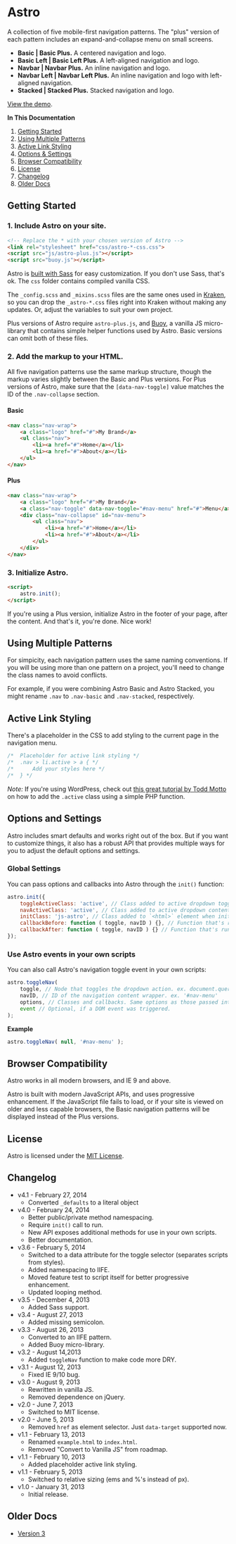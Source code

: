 # Astro
A collection of five mobile-first navigation patterns. The "plus" version of each pattern includes an expand-and-collapse menu on small screens.

* **Basic | Basic Plus.** A centered navigation and logo.
* **Basic Left | Basic Left Plus.** A left-aligned navigation and logo.
* **Navbar | Navbar Plus.** An inline navigation and logo.
* **Navbar Left | Navbar Left Plus.** An inline navigation and logo with left-aligned navigation.
* **Stacked | Stacked Plus.** Stacked navigation and logo.

[View the demo](http://cferdinandi.github.io/astro/).

**In This Documentation**

1. [Getting Started](#getting-started)
2. [Using Multiple Patterns](#using-multiple-patterns)
3. [Active Link Styling](#active-link-styling)
4. [Options & Settings](#options-and-settings)
5. [Browser Compatibility](#browser-compatibility)
6. [License](#license)
7. [Changelog](#changelog)
8. [Older Docs](#older-docs)



## Getting Started

### 1. Include Astro on your site.

```html
<!-- Replace the * with your chosen version of Astro -->
<link rel="stylesheet" href="css/astro-*-css.css">
<script src="js/astro-plus.js"></script>
<script src="buoy.js"></script>
```

Astro is [built with Sass](http://sass-lang.com/) for easy customization. If you don't use Sass, that's ok. The `css` folder contains compiled vanilla CSS.

The `_config.scss` and `_mixins.scss` files are the same ones used in [Kraken](http://cferdinandi.github.io/kraken/), so you can drop the `_astro-*.css` files right into Kraken without making any updates. Or, adjust the variables to suit your own project.

Plus versions of Astro require `astro-plus.js`, and [Buoy](http://cferdinandi.github.io/buoy/), a vanilla JS micro-library that contains simple helper functions used by Astro. Basic versions can omit both of these files.

### 2. Add the markup to your HTML.

All five navigation patterns use the same markup structure, though the markup varies slightly between the Basic and Plus versions. For Plus versions of Astro, make sure that the `[data-nav-toggle]` value matches the ID of the `.nav-collapse` section.

#### Basic

```html
<nav class="nav-wrap">
	<a class="logo" href="#">My Brand</a>
	<ul class="nav">
		<li><a href="#">Home</a></li>
		<li><a href="#">About</a></li>
	</ul>
</nav>
```

#### Plus

```html
<nav class="nav-wrap">
	<a class="logo" href="#">My Brand</a>
	<a class="nav-toggle" data-nav-toggle="#nav-menu" href="#">Menu</a>
	<div class="nav-collapse" id="nav-menu">
		<ul class="nav">
			<li><a href="#">Home</a></li>
			<li><a href="#">About</a></li>
		</ul>
	</div>
</nav>
```


### 3. Initialize Astro.

```html
<script>
	astro.init();
</script>
```

If you're using a Plus version, initialize Astro in the footer of your page, after the content. And that's it, you're done. Nice work!



## Using Multiple Patterns

For simpicity, each navigation pattern uses the same naming conventions. If you will be using more than one pattern on a project, you'll need to change the class names to avoid conflicts.

For example, if you were combining Astro Basic and Astro Stacked, you might rename `.nav` to `.nav-basic` and `.nav-stacked`, respectively.



## Active Link Styling

There's a placeholder in the CSS to add styling to the current page in the navigation menu.

```css
/*  Placeholder for active link styling */
/*  .nav > li.active > a { */
/*      Add your styles here */
/*  } */
```

*Note:* If you're using WordPress, check out [this great tutorial by Todd Motto](http://www.toddmotto.com/highlight-your-current-page-with-wordpress-conditionals) on how to add the `.active` class using a simple PHP function.



## Options and Settings

Astro includes smart defaults and works right out of the box. But if you want to customize things, it also has a robust API that provides multiple ways for you to adjust the default options and settings.

### Global Settings

You can pass options and callbacks into Astro through the `init()` function:

```javascript
astro.init({
	toggleActiveClass: 'active', // Class added to active dropdown toggles on small screens
	navActiveClass: 'active', // Class added to active dropdown content areas on small screens
	initClass: 'js-astro', // Class added to `<html>` element when initiated
	callbackBefore: function ( toggle, navID ) {}, // Function that's run before a dropdown is toggled
	callbackAfter: function ( toggle, navID ) {} // Function that's run after a dropdown is toggled
});
```

### Use Astro events in your own scripts

You can also call Astro's navigation toggle event in your own scripts:

```javascript
astro.toggleNav(
	toggle, // Node that toggles the dropdown action. ex. document.querySelector('#toggle')
	navID, // ID of the navigation content wrapper. ex. '#nav-menu'
	options, // Classes and callbacks. Same options as those passed into the init() function.
	event // Optional, if a DOM event was triggered.
);
```

**Example**

```javascript
astro.toggleNav( null, '#nav-menu' );
```


## Browser Compatibility

Astro works in all modern browsers, and IE 9 and above.

Astro is built with modern JavaScript APIs, and uses progressive enhancement. If the JavaScript file fails to load, or if your site is viewed on older and less capable browsers, the Basic navigation patterns will be displayed instead of the Plus versions.



## License
Astro is licensed under the [MIT License](http://gomakethings.com/mit/).



## Changelog

* v4.1 - February 27, 2014
	* Converted `_defaults` to a literal object
* v4.0 - February 24, 2014
	* Better public/private method namespacing.
	* Require `init()` call to run.
	* New API exposes additional methods for use in your own scripts.
	* Better documentation.
* v3.6 - February 5, 2014
	* Switched to a data attribute for the toggle selector (separates scripts from styles).
	* Added namespacing to IIFE.
	* Moved feature test to script itself for better progressive enhancement.
	* Updated looping method.
* v3.5 - December 4, 2013
	* Added Sass support.
* v3.4 - August 27, 2013
	* Added missing semicolon.
* v3.3 - August 26, 2013
	* Converted to an IIFE pattern.
	* Added Buoy micro-library.
* v3.2 - August 14,2013
	* Added `toggleNav` function to make code more DRY.
* v3.1 - August 12, 2013
	* Fixed IE 9/10 bug.
* v3.0 - August 9, 2013
	* Rewritten in vanilla JS.
	* Removed dependence on jQuery.
* v2.0 - June 7, 2013
	* Switched to MIT license.
* v2.0 - June 5, 2013
	* Removed `href` as element selector. Just `data-target` supported now.
* v1.1 - February 13, 2013
	* Renamed `example.html` to `index.html`.
	* Removed "Convert to Vanilla JS" from roadmap.
* v1.1 - February 10, 2013
	* Added placeholder active link styling.
* v1.1 - February 5, 2013
	* Switched to relative sizing (ems and %'s instead of px).
* v1.0 - January 31, 2013
	* Initial release.



## Older Docs

* [Version 3](http://cferdinandi.github.io/astro/archive/v3/)